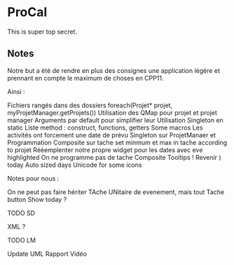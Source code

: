 # ProCal

This is super top secret.

## Notes

Notre but a été de rendre en plus des consignes une application légère et prennant en compte le maximum de choses en CPP11.

Ainsi :

Fichiers rangés dans des dossiers
foreach(Projet* projet, myProjetManager.getProjets())
Utilisation des QMap pour projet et projet manager
Arguments par default pour simplifier leur Utilisation
Singleton en static
Liste method : construct, functions, getters
Some macros
Les activités ont forcement une date de prévu
Singleton sur ProjetManaer et Programmation
Composite sur tache
set minmum et max in tache according to projet
Rééemplenter notre propre widget pour les dates avec eve highlighted
On ne programme pas de tache Composite
Tooltips !
Revenir ) today
Auto sized days
Unicode for some icons

Notes pour nous :

On ne peut pas faire hériter TAche UNitaire de evenement, mais tout Tache
button Show today ?


TODO SD

XML ?
 

TODO LM

Update UML
Rapport
Vidéo
